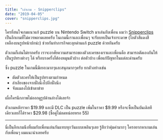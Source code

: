 ```yaml
---
title: "เล่าเกม - Snipperclips"
date: "2019-04-05"
cover: "snipperclips.jpg"
---
```


ใครที่สนใจเกมแนวแก้ puzzle บน Nintendo Switch มาเล่นกับเพื่อน ผมว่า <a href="https://www.nintendo.com/games/detail/snipperclips-switch" target="_blank">Snipperclips</a> เป็นอีกเกมที่ไม่ควรพลาดเลยครับ ในเกมนี้เราและเพื่อนๆ จะรับบทเป็นเจ้ากระดาษ (ไอตัวสีแดงสีเหลืองบนรูปหน้าปกน่ะ) ช่วยกันทำภารกิจตะลุยด่านแก้ puzzle ด้วยกันครับ

ตัวเกมก็เล่นไม่ยากครับ เราจะอาศัยความสามารถของตัวละครของเราและเพื่อนคือ สามารถตัดเองกันให้เป็นรูปทรงต่างๆ ได้ หรือบางครั้งก็ต้องหมุนตัวบ้าง ต่อตัวบ้าง เพื่อแก้ปัญหาในแต่ละด่านครับ

ซึ่ง puzzle ในเกมนี้มีเยอะมากๆและสนุกมากๆครับ ยกตัวอย่างเช่น
- ตัดตัวละครให้เป็นรูปทรงตามกำหนด
- ลำเลียงของจากฝั่งนึงไปอีกฝั่งนึง
- จับแมลงไปเข้าตาข่าย

 เผื่อใครนึกภาพไม่ออกดูรูปด้านล่างได้เลยจ้า

ตัวเกมหลักราคา $19.99 และมี DLC เป็น puzzle เพิ่มในราคา $9.99 หรือจะซื้อเป็นบันเดิลทีเดียวเลยก็ได้ราคา $29.98 (ซื้อคู่ไม่ลดหน่อยหรอ 55)

---

นี่เป็นอีกเกมนึงที่ผมกับเพื่อนเล่นกันแทบทุกวันแบบเพลินๆเลย รู้สึกว่าคุ้มค่ามากๆ ใครอยากหาเกมเล่นกับเพื่อนๆ ผมแนะนำเลยครับ
